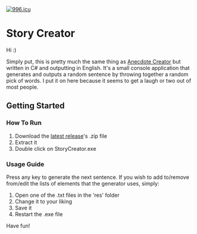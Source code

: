 <a href="https://996.icu"><img src="https://img.shields.io/badge/link-996.icu-red.svg" alt="996.icu" /></a>

# Story Creator

Hi :)

Simply put, this is pretty much the same thing as [Anecdote Creator](https://github.com/StanGraafmans/AnecdoteCreator) but written in C# and outputting in English. It's a small console application that generates and outputs a random sentence by throwing together a random pick of words. I put it on here because it seems to get a laugh or two out of most people.

## Getting Started

### How To Run
1. Download the [latest release](https://github.com/StanGraafmans/StoryCreator/releases/latest)'s .zip file
2. Extract it
3. Double click on StoryCreator.exe

### Usage Guide
Press any key to generate the next sentence. If you wish to add to/remove from/edit the lists of elements that the generator uses, simply:
1. Open one of the .txt files in the 'res' folder
2. Change it to your liking
3. Save it
4. Restart the .exe file

Have fun!
